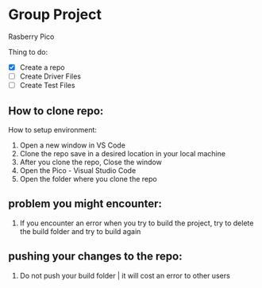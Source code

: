 # Group Project
Rasberry Pico

Thing to do:
- [x] Create a repo
- [ ] Create Driver Files
- [ ] Create Test Files

## How to clone repo:
How to setup environment:
1. Open a new window in VS Code
2. Clone the repo save in a desired location in your local machine
3. After you clone the repo, Close the window
4. Open the Pico - Visual Studio Code 
5. Open the folder where you clone the repo

## problem you might encounter:
1. If you encounter an error when you try to build the project, try to delete the build folder and try to build again

## pushing your changes to the repo:
1. Do not push your build folder | it will cost an error to other users


